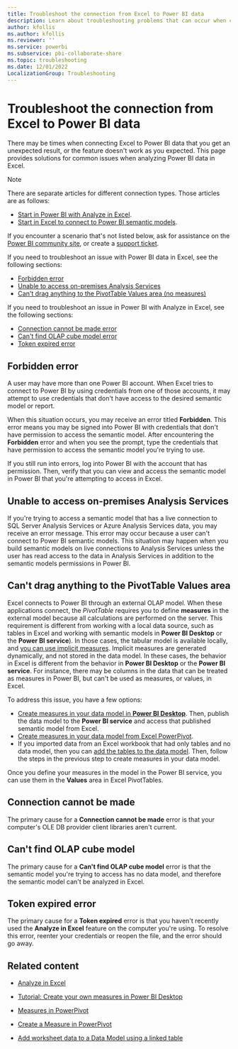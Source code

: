 ```yaml
---
title: Troubleshoot the connection from Excel to Power BI data 
description: Learn about troubleshooting problems that can occur when connecting Microsoft Excel to Power BI data.
author: kfollis
ms.author: kfollis
ms.reviewer: ''
ms.service: powerbi
ms.subservice: pbi-collaborate-share
ms.topic: troubleshooting
ms.date: 12/01/2022
LocalizationGroup: Troubleshooting
---
```


# Troubleshoot the connection from Excel to Power BI data

There may be times when connecting Excel to Power BI data that you get an unexpected result, or the feature doesn't work as you expected. This page provides solutions for common issues when analyzing Power BI data in Excel.

> [!NOTE]
> There are separate articles for different connection types. Those articles are as follows:
>
> - [Start in Power BI with Analyze in Excel](service-analyze-in-excel.md).
> - [Start in Excel to connect to Power BI semantic models](service-connect-excel-power-bi-datasets.md).
>
> If you encounter a scenario that's not listed below, ask for assistance on the [Power BI community site](https://community.powerbi.com/), or create a [support ticket](https://powerbi.microsoft.com/support/).

If you need to troubleshoot an issue with Power BI data in Excel, see the following sections:

* [Forbidden error](#forbidden-error) 
* [Unable to access on-premises Analysis Services](#unable-to-access-on-premises-analysis-services)
* [Can't drag anything to the PivotTable Values area (no measures)](#cant-drag-anything-to-the-pivottable-values-area)

If you need to troubleshoot an issue in Power BI with Analyze in Excel, see the following sections:

* [Connection cannot be made error](#connection-cannot-be-made)
* [Can't find OLAP cube model error](#cant-find-olap-cube-model)
* [Token expired error](#token-expired-error)


## Forbidden error
A user may have more than one Power BI account. When Excel tries to connect to Power BI by using credentials from one of those accounts, it may attempt to use credentials that don't have access to the desired semantic model or report.

When this situation occurs, you may receive an error titled **Forbidden**. This error means you may be signed into Power BI with credentials that don't have permission to access the semantic model. After encountering the **Forbidden** error and when you see the prompt, type the credentials that have permission to access the semantic model you're trying to use.

If you still run into errors, log into Power BI with the account that has permission. Then, verify that you can view and access the semantic model in Power BI that you're attempting to access in Excel.

## Unable to access on-premises Analysis Services
If you're trying to access a semantic model that has a live connection to SQL Server Analysis Services or Azure Analysis Services data, you may receive an error message. This error may occur because a user can't connect to Power BI semantic models. This situation may happen when you build semantic models on live connections to Analysis Services unless the user has read access to the data in Analysis Services in addition to the semantic models permissions in Power BI.

## Can't drag anything to the PivotTable Values area
Excel connects to Power BI through an external OLAP model. When these applications connect, the *PivotTable* requires you to define **measures** in the external model because all calculations are performed on the server. This requirement is different from working with a local data source, such as tables in Excel and working with semantic models in **Power BI Desktop** or the **Power BI service**). In those cases, the tabular model is available locally, and [you can use implicit measures](https://support.microsoft.com/en-us/office/measures-in-power-pivot-86484821-a324-4da3-803b-82fd2e5033f4). Implicit measures are generated dynamically, and not stored in the data model. In these cases, the behavior in Excel is different from the behavior in **Power BI Desktop** or the **Power BI service**. For instance, there may be columns in the data that can be treated as measures in Power BI, but can't be used as measures, or values, in Excel.

To address this issue, you have a few options:

- [Create measures in your data model in **Power BI Desktop**](../transform-model/desktop-tutorial-create-measures.md). Then, publish the data model to the **Power BI service** and access that published semantic model from Excel.
- [Create measures in your data model from Excel PowerPivot](https://support.office.com/article/Create-a-Measure-in-Power-Pivot-d3cc1495-b4e5-48e7-ba98-163022a71198).
- If you imported data from an Excel workbook that had only tables and no data model, then you can [add the tables to the data model](https://support.office.com/article/Add-worksheet-data-to-a-Data-Model-using-a-linked-table-d3665fc3-99b0-479d-ba09-a37640f5be42). Then, follow the steps in the previous step to create measures in your data model.

Once you define your measures in the model in the Power BI service, you can use them in the **Values** area in Excel PivotTables.

## Connection cannot be made
The primary cause for a **Connection cannot be made** error is that your computer's OLE DB provider client libraries aren't current.

## Can't find OLAP cube model
The primary cause for a **Can't find OLAP cube model** error is that the semantic model you're trying to access has no data model, and therefore the semantic model can't be analyzed in Excel.

## Token expired error
The primary cause for a **Token expired** error is that you haven't recently used the **Analyze in Excel** feature on the computer you're using. To resolve this error, reenter your credentials or reopen the file, and the error should go away.

## Related content

- [Analyze in Excel](service-analyze-in-excel.md)

- [Tutorial: Create your own measures in Power BI Desktop](../transform-model/desktop-tutorial-create-measures.md)

- [Measures in PowerPivot](https://support.microsoft.com/en-us/office/measures-in-power-pivot-86484821-a324-4da3-803b-82fd2e5033f4)

- [Create a Measure in PowerPivot](https://support.office.com/article/Create-a-Measure-in-Power-Pivot-d3cc1495-b4e5-48e7-ba98-163022a71198)

- [Add worksheet data to a Data Model using a linked table](https://support.office.com/article/Add-worksheet-data-to-a-Data-Model-using-a-linked-table-d3665fc3-99b0-479d-ba09-a37640f5be42)
